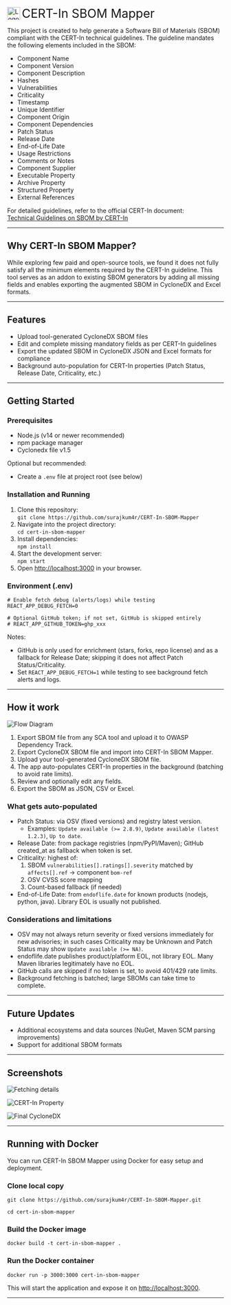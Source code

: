 <img src="public/logo.png" alt="Logo" style="height: 30px; vertical-align: middle;"> <span style="font-size: 2em; vertical-align: middle;">CERT-In SBOM Mapper</span>

This project is created to help generate a Software Bill of Materials (SBOM) compliant with the CERT-In technical guidelines. The guideline mandates the following elements included in the SBOM:

- Component Name  
- Component Version  
- Component Description  
- Hashes  
- Vulnerabilities  
- Criticality  
- Timestamp  
- Unique Identifier  
- Component Origin  
- Component Dependencies  
- Patch Status  
- Release Date  
- End-of-Life Date  
- Usage Restrictions  
- Comments or Notes  
- Component Supplier  
- Executable Property  
- Archive Property  
- Structured Property  
- External References  

For detailed guidelines, refer to the official CERT-In document:  
[Technical Guidelines on SBOM by CERT-In](https://www.cert-in.org.in/PDF/TechnicalGuidelines-on-SBOM,QBOM&CBOM,AIBOM_and_HBOM_ver2.0.pdf)

---

## Why CERT-In SBOM Mapper?

While exploring few paid and open-source tools, we found it does not fully satisfy all the minimum elements required by the CERT-In guideline. This tool serves as an addon to existing SBOM generators by adding all missing fields and enables exporting the augmented SBOM in CycloneDX and Excel formats.

---

## Features

- Upload tool-generated CycloneDX SBOM files  
- Edit and complete missing mandatory fields as per CERT-In guidelines  
- Export the updated SBOM in CycloneDX JSON and Excel formats for compliance
- Background auto-population for CERT-In properties (Patch Status, Release Date, Criticality, etc.)

---

## Getting Started

### Prerequisites

- Node.js (v14 or newer recommended)  
- npm package manager
- Cyclonedx file v1.5

Optional but recommended:
- Create a `.env` file at project root (see below)

### Installation and Running

1. Clone this repository:  
`git clone https://github.com/surajkum4r/CERT-In-SBOM-Mapper`
2. Navigate into the project directory:  
`cd cert-in-sbom-mapper`
3. Install dependencies:  
`npm install`
4. Start the development server:  
`npm start`
5. Open [http://localhost:3000](http://localhost:3000) in your browser.

### Environment (.env)


```
# Enable fetch debug (alerts/logs) while testing
REACT_APP_DEBUG_FETCH=0

# Optional GitHub token; if not set, GitHub is skipped entirely
# REACT_APP_GITHUB_TOKEN=ghp_xxx
```

Notes:
- GitHub is only used for enrichment (stars, forks, repo license) and as a fallback for Release Date; skipping it does not affect Patch Status/Criticality.
- Set `REACT_APP_DEBUG_FETCH=1` while testing to see background fetch alerts and logs.

---

## How it work
![Flow Diagram](/public/flow.png)

1. Export SBOM file from any SCA tool and upload it to OWASP Dependency Track.
2. Export CycloneDX SBOM file and import into CERT-In SBOM Mapper.
3. Upload your tool-generated CycloneDX SBOM file.  
4. The app auto-populates CERT-In properties in the background (batching to avoid rate limits).  
5. Review and optionally edit any fields.  
6. Export the SBOM as JSON, CSV or Excel.

### What gets auto-populated

- Patch Status: via OSV (fixed versions) and registry latest version.  
  - Examples: `Update available (>= 2.8.9)`, `Update available (latest 1.2.3)`, `Up to date`.
- Release Date: from package registries (npm/PyPI/Maven); GitHub created_at as fallback when token is set.  
- Criticality: highest of:  
  1) SBOM `vulnerabilities[].ratings[].severity` matched by `affects[].ref` → component `bom-ref`  
  2) OSV CVSS score mapping  
  3) Count-based fallback (if needed)
- End-of-Life Date: from `endoflife.date` for known products (nodejs, python, java). Library EOL is usually not published.

### Considerations and limitations

- OSV may not always return severity or fixed versions immediately for new advisories; in such cases Criticality may be Unknown and Patch Status may show `Update available (>= NA)`.
- endoflife.date publishes product/platform EOL, not library EOL. Many Maven libraries legitimately have no EOL.
- GitHub calls are skipped if no token is set, to avoid 401/429 rate limits.
- Background fetching is batched; large SBOMs can take time to complete.

---

## Future Updates

- Additional ecosystems and data sources (NuGet, Maven SCM parsing improvements)
- Support for additional SBOM formats

---


## Screenshots

![Fetching details](/public/demo1.png)

![CERT-In Property](/public/demo2.png)

![Final CycloneDX](/public/demo3.png)

---

## Running with Docker

You can run CERT-In SBOM Mapper using Docker for easy setup and deployment.
### Clone local copy

```
git clone https://github.com/surajkum4r/CERT-In-SBOM-Mapper.git
```

```
cd cert-in-sbom-mapper
```
### Build the Docker image

```
docker build -t cert-in-sbom-mapper .
```

### Run the Docker container

```
docker run -p 3000:3000 cert-in-sbom-mapper
```

This will start the application and expose it on [http://localhost:3000](http://localhost:3000).

---

